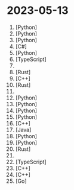 # 2023-05-13

1. [](https://github.comundefined "Interact privately with your documents using the power of GPT, 100% privately, no data leaks") [Python]
2. [](https://github.comundefined "so-vits-svc fork with realtime support, improved interface and more features.") [Python]
3. [](https://github.comundefined "SoftVC VITS Singing Voice Conversion") [Python]
4. [](https://github.comundefined "Integrate cutting-edge LLM technology quickly and easily into your apps") [C#]
5. [](https://github.comundefined "Repo for HuaTuo (华驼), Llama-7B tuned with Chinese medical knowledge. 华驼模型仓库，基于中文医学知识的LLaMA模型指令微调") [Python]
6. [](https://github.comundefined "Orillusion is a pure Web3D rendering engine which is fully developed based on the WebGPU standard.") [TypeScript]
7. [](https://github.comundefined "🤖 A list of open LLMs available for commercial use.") 
8. [](https://github.comundefined "Qdrant - Vector Database for the next generation of AI applications. Also available in the cloud https://cloud.qdrant.io/") [Rust]
9. [](https://github.comundefined "Atmosphère is a work-in-progress customized firmware for the Nintendo Switch.") [C++]
10. [](https://github.comundefined "A program that provides LLMs with the ability to complete complex tasks using plugins.") [Rust]
11. [](https://github.comundefined "Projects to get you started on full stack") 
12. [](https://github.comundefined "Generate 3D objects conditioned on text or images") [Python]
13. [](https://github.comundefined "💬 RasaGPT is the first headless LLM chatbot platform built on top of Rasa and Langchain. Built w/ Rasa, FastAPI, Langchain, LlamaIndex, SQLModel, pgvector, ngrok, telegram") [Python]
14. [](https://github.comundefined "大麦网抢票脚本") [Python]
15. [](https://github.comundefined "You like pytorch? You like micrograd? You love tinygrad! ❤️") [Python]
16. [](https://github.comundefined "Complete Open Source and Modular solution for MMO") [C++]
17. [](https://github.comundefined "《Hello 算法》是一本动画图解、能运行、可提问的数据结构与算法入门书，支持 Java, C++, Python, Go, JS, TS, C#, Swift, Zig 等语言。") [Java]
18. [](https://github.comundefined "Open source short video automatic generation tool") [Python]
19. [](https://github.comundefined "A Python package for segmenting geospatial data with the Segment Anything Model (SAM)") [Python]
20. [](https://github.comundefined "👁‍🗨 Rare and exotic sats") [Rust]
21. [](https://github.comundefined "A book series on JavaScript. @YDKJS on twitter.") 
22. [](https://github.comundefined "This is a replication project for the typescript version of xtekky/gpt4free") [TypeScript]
23. [](https://github.comundefined "Fast C++ logging library.") [C++]
24. [](https://github.comundefined "yuzu Early Access source code") [C++]
25. [](https://github.comundefined "Open Source Continuous File Synchronization") [Go]
